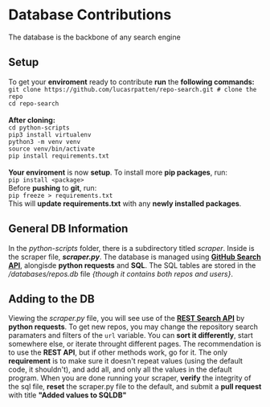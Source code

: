 # Database Contributions

The database is the backbone of any search engine

## Setup

To get your **enviroment** ready to contribute **run** the **following commands:**</br>
`git clone https://github.com/lucasrpatten/repo-search.git # clone the repo`</br>
`cd repo-search`</br>
</br>
**After cloning:**</br>
`cd python-scripts`</br>
`pip3 install virtualenv`</br>
`python3 -m venv venv`</br>
`source venv/bin/activate`</br>
`pip install requirements.txt`</br>
</br>
**Your enviroment** is now **setup**. To install more **pip packages**, run:</br>
`pip install <package>`</br>
Before **pushing** to **git**, run:</br>
`pip freeze > requirements.txt`</br>
This will **update requirements.txt** with any **newly installed packages**.

## General DB Information

In the _python-scripts_ folder, there is a subdirectory titled _scraper_. Inside is the scraper file, **_scraper.py_**. The database is managed using
**[GitHub Search API][searchapi]**, alongisde **python requests** and **SQL**. The SQL tables are stored in the _/databases/repos.db_ file
_{though it contains both repos and users}_.

## Adding to the DB

Viewing the _scraper.py_ file, you will see use of the **[REST Search API][searchapi]** by **python requests**. To get new repos, you may change the repository
search paramaters and filters of the `url` variable. You can **sort it differently**, start somewhere else, or iterate throught different pages.
The recommendation is to use the **REST API**, but if other methods work, go for it.
The only **requirement** is to make sure it doesn't repeat values (using the default code, it shouldn't),
and add all, and only all the values in the default program. When you are done running
your scraper, **verify** the integrity of the sql file, **reset** the scraper.py file to the default, and submit a **pull request** with title **"Added values to SQLDB"**

[searchapi]: https://docs.github.com/en/rest/search
